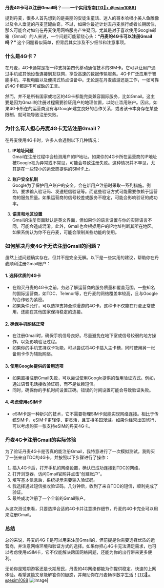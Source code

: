 **丹麦4G卡可以注册Gmail吗？——一个实用指南[[TG💪+ @esim1088](https://t.me/s/esim1088)]**

提到丹麦，很多人首先想到的是美丽的安徒生童话、迷人的哥本哈根小美人鱼雕像以及令人垂涎的丹麦蓝罐曲奇。不过，如果你最近计划去丹麦旅行或者长期居住，那么可能会对如何在丹麦使用网络服务产生疑问。尤其是对于喜欢使用Google邮箱（Gmail）的人来说，一个问题可能萦绕心头：**“丹麦的4G卡可以注册Gmail吗？”** 这个问题看似简单，但背后其实涉及不少细节和注意事项。

### **什么是4G卡？**

在丹麦，4G卡通常是指一种支持第四代移动通信技术的SIM卡。它可以让用户通过手机或其他设备连接到互联网，享受高速的数据传输服务。4G卡广泛应用于智能手机、平板电脑以及便携式热点设备中。无论是在丹麦旅游还是工作，一张可靠的4G卡都是不可或缺的工具。

然而，并不是所有国家或地区的4G卡都能完美兼容国际服务，比如Gmail。这主要是因为Gmail的注册过程需要验证用户的地理位置，以防止滥用账户。因此，如果4G卡所在的运营商没有与Google建立良好的合作关系，或者该卡本身存在某些限制，就可能导致注册失败。

### **为什么有人担心丹麦4G卡无法注册Gmail？**

在丹麦使用4G卡时，许多人会遇到以下几种情况：

1. **IP地址问题**  
   Gmail在注册过程中会检测用户的IP地址。如果你的4G卡所在运营商的IP地址被Google视为异常或不常见，可能会导致注册失败。这种情况并不罕见，尤其是在一些较小的运营商提供的SIM卡上。

2. **账户安全机制**  
   Google为了保护用户账户的安全，会在新用户注册时采取一系列措施。例如，要求输入验证码、发送短信验证等。而这些验证方式可能需要依赖于运营商的服务质量。如果运营商的信号较差或服务不稳定，可能会影响验证的成功率。

3. **语言和地区设置**  
   Gmail的注册页面默认是英文界面，但如果你的语言设置与你的实际语言不同，可能会造成混淆。此外，Gmail也会根据用户的IP地址判断其所在地区。如果系统认为你不在丹麦，可能会限制某些功能的使用。

### **如何解决丹麦4G卡无法注册Gmail的问题？**

虽然上述问题确实存在，但并不是完全无解。以下是一些实用的建议，帮助你在丹麦顺利注册Gmail账户：

#### **1. 选择优质的4G卡**
   - 在购买丹麦的4G卡之前，务必了解运营商的服务质量和覆盖范围。一些知名的国际运营商，如TDC、Telenor等，在丹麦的网络覆盖率较高，且与Google的合作较为紧密。
   - 如果条件允许，可以选择支持全球漫游的4G卡。这种卡不仅能在丹麦正常使用，还能在其他国家保持稳定的连接。

#### **2. 确保手机网络正常**
   - 在注册Gmail时，确保手机信号良好。尽量避免在地下室或信号较弱的地方操作，以免影响验证过程。
   - 如果你的手机支持双卡功能，可以尝试将4G卡插入主卡槽，同时使用另一张备用卡作为辅助网络。

#### **3. 使用Google提供的备用选项**
   - 如果直接注册Gmail失败，可以尝试使用Google提供的备用验证方式。例如，通过语音电话接收验证码，而不是依赖短信。
   - 同时，确保你的手机时间设置正确。错误的时间设置可能会导致验证失败。

#### **4. 考虑使用eSIM卡**
   - eSIM卡是一种新兴的技术，它不需要物理SIM卡就能实现网络连接。相比于传统SIM卡，eSIM卡更轻便、更灵活，且支持多国漫游。如果你经常出国旅行，可以考虑购买一张支持eSIM的丹麦4G卡。

### **丹麦4G卡注册Gmail的实际体验**

为了验证丹麦4G卡是否真的能注册Gmail，我特意进行了一次模拟测试。我购买了一张来自TDC的4G卡，并按照以下步骤进行了操作：

1. 插入4G卡后，打开手机的网络设置，确认已成功连接到TDC的网络。
2. 打开浏览器，访问Gmail官网并点击“创建账户”。
3. 填写基本信息后，系统提示需要输入验证码。
4. 我选择通过短信接收验证码。几分钟后，收到了来自TDC的短信，顺利完成了验证。
5. 最终成功注册了一个全新的Gmail账户。

从这次测试来看，只要选择合适的4G卡并注意操作细节，丹麦的4G卡完全可以用来注册Gmail。

### **总结**

总的来说，丹麦的4G卡是可以用来注册Gmail的，但前提是你需要选择优质的运营商，并注意网络环境和验证方式的选择。如果你担心4G卡无法满足需求，也可以考虑使用eSIM卡，它不仅能解决跨国网络问题，还能为你的出行带来更多便利。

无论你是短期游客还是长期居民，丹麦的4G网络都能为你提供稳定、快速的上网体验。希望这篇文章能解答你的疑惑，并帮助你在丹麦畅享数字生活！[[TG💪+ @esim1088](https://t.me/s/esim1088) ![Image](https://i.postimg.cc/4NQfJmqS/Snipaste-2025-05-13-00-14-12.png)]